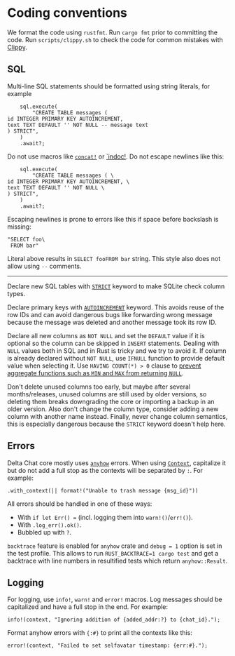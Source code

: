 # Coding conventions

We format the code using `rustfmt`. Run `cargo fmt` prior to committing the code.
Run `scripts/clippy.sh` to check the code for common mistakes with [Clippy].

[Clippy]: https://doc.rust-lang.org/clippy/

## SQL

Multi-line SQL statements should be formatted using string literals,
for example
```
    sql.execute(
        "CREATE TABLE messages (
id INTEGER PRIMARY KEY AUTOINCREMENT,
text TEXT DEFAULT '' NOT NULL -- message text
) STRICT",
    )
    .await?;
```

Do not use macros like [`concat!`](https://doc.rust-lang.org/std/macro.concat.html)
or [`indoc!](https://docs.rs/indoc).
Do not escape newlines like this:
```
    sql.execute(
        "CREATE TABLE messages ( \
id INTEGER PRIMARY KEY AUTOINCREMENT, \
text TEXT DEFAULT '' NOT NULL \
) STRICT",
    )
    .await?;
```
Escaping newlines
is prone to errors like this if space before backslash is missing:
```
"SELECT foo\
 FROM bar"
```
Literal above results in `SELECT fooFROM bar` string.
This style also does not allow using `--` comments.

---

Declare new SQL tables with [`STRICT`](https://sqlite.org/stricttables.html) keyword
to make SQLite check column types.

Declare primary keys with [`AUTOINCREMENT`](https://www.sqlite.org/autoinc.html) keyword.
This avoids reuse of the row IDs and can avoid dangerous bugs
like forwarding wrong message because the message was deleted
and another message took its row ID.

Declare all new columns as `NOT NULL`
and set the `DEFAULT` value if it is optional so the column can be skipped in `INSERT` statements.
Dealing with `NULL` values both in SQL and in Rust is tricky and we try to avoid it.
If column is already declared without `NOT NULL`, use `IFNULL` function to provide default value when selecting it.
Use `HAVING COUNT(*) > 0` clause
to [prevent aggregate functions such as `MIN` and `MAX` from returning `NULL`](https://stackoverflow.com/questions/66527856/aggregate-functions-max-etc-return-null-instead-of-no-rows).

Don't delete unused columns too early, but maybe after several months/releases, unused columns are
still used by older versions, so deleting them breaks downgrading the core or importing a backup in
an older version. Also don't change the column type, consider adding a new column with another name
instead. Finally, never change column semantics, this is especially dangerous because the `STRICT`
keyword doesn't help here.

## Errors

Delta Chat core mostly uses [`anyhow`](https://docs.rs/anyhow/) errors.
When using [`Context`](https://docs.rs/anyhow/latest/anyhow/trait.Context.html),
capitalize it but do not add a full stop as the contexts will be separated by `:`.
For example:
```
.with_context(|| format!("Unable to trash message {msg_id}"))
```

All errors should be handled in one of these ways:
- With `if let Err() =` (incl. logging them into `warn!()`/`err!()`).
- With `.log_err().ok()`.
- Bubbled up with `?`.

`backtrace` feature is enabled for `anyhow` crate
and `debug = 1` option is set in the test profile.
This allows to run `RUST_BACKTRACE=1 cargo test`
and get a backtrace with line numbers in resultified tests
which return `anyhow::Result`.

## Logging

For logging, use `info!`, `warn!` and `error!` macros.
Log messages should be capitalized and have a full stop in the end. For example:
```
info!(context, "Ignoring addition of {added_addr:?} to {chat_id}.");
```

Format anyhow errors with `{:#}` to print all the contexts like this:
```
error!(context, "Failed to set selfavatar timestamp: {err:#}.");
```
